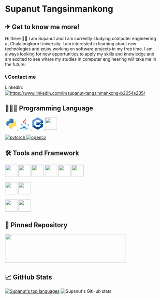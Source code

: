<!--
**SupanutT/SupanutT** is a ✨ _special_ ✨ repository because its `README.md` (this file) appears on your GitHub profile.

Here are some ideas to get you started:

- 🔭 I’m currently working on ...
- 🌱 I’m currently learning ...
- 👯 I’m looking to collaborate on ...
- 🤔 I’m looking for help with ...
- 💬 Ask me about ...
- 📫 How to reach me: ...
- 😄 Pronouns: ...
- ⚡ Fun fact: ...
-->
# Supanut Tangsinmankong
## ✈ Get to know me more!
Hi there 👋🏻 I am Supanut and I am currently studying computer engineering at Chulalongkorn University. I am interested in learning about new technologies and enjoy working on software projects in my free time. I am always looking for new opportunities to apply my skills and knowledge and am excited to see where my studies in computer engineering will take me in the future.

### 📞 Contact me 
Linkedin: <a href="https://linkedin.com/in/supanut-tangsinmankong-b2054a235/" target="blank"><img align="center" src="https://raw.githubusercontent.com/rahuldkjain/github-profile-readme-generator/master/src/images/icons/Social/linked-in-alt.svg" alt="https://www.linkedin.com/in/supanut-tangsinmankong-b2054a235/" height="30" width="40" /></a>

## 👨🏻‍💻 Programming Language
<p align="left"> <a href="https://www.python.org" target="_blank" rel="noreferrer"> <img src="https://raw.githubusercontent.com/devicons/devicon/master/icons/python/python-original.svg" alt="python" width="40" height="40"/> </a> 
<a href="https://www.java.com" target="_blank" rel="noreferrer"> <img src="https://raw.githubusercontent.com/devicons/devicon/master/icons/java/java-original.svg" alt="java" width="40" height="40"/> </a> 
<a href="https://www.w3schools.com/cpp/" target="_blank" rel="noreferrer"> <img src="https://raw.githubusercontent.com/devicons/devicon/master/icons/cplusplus/cplusplus-original.svg" alt="cplusplus" width="40" height="40"/> </a> 
<img src="https://cdn.jsdelivr.net/gh/devicons/devicon/icons/r/r-original.svg" width="40" height="40">

<a href="https://pytorch.org/" target="_blank" rel="noreferrer"> <img src="https://www.vectorlogo.zone/logos/pytorch/pytorch-icon.svg" alt="pytorch" width="40" height="40"/> </a> 
<a href="https://opencv.org/" target="_blank" rel="noreferrer"> <img src="https://www.vectorlogo.zone/logos/opencv/opencv-icon.svg" alt="opencv" width="40" height="40"/> </a> 

## 🛠 Tools and Framework
<img src="https://upload.wikimedia.org/wikipedia/commons/d/d0/Google_Colaboratory_SVG_Logo.svg" width="40" height="40"> <img src="https://cdn.jsdelivr.net/gh/devicons/devicon/icons/jupyter/jupyter-original-wordmark.svg" width="40" height="40"> <img src="https://cdn.jsdelivr.net/gh/devicons/devicon/icons/anaconda/anaconda-original-wordmark.svg" width="40" height="40"> <img src="https://cdn.jsdelivr.net/gh/devicons/devicon/icons/numpy/numpy-original-wordmark.svg" width="40" height="40"> <img src="https://cdn.jsdelivr.net/gh/devicons/devicon/icons/rstudio/rstudio-original.svg" width="40" height="40">  <img src="https://cdn.jsdelivr.net/gh/devicons/devicon/icons/sqlite/sqlite-original-wordmark.svg" width="40" height="40">

<img src="https://cdn.jsdelivr.net/gh/devicons/devicon/icons/photoshop/photoshop-line.svg" width="40" height="40"> <img src="https://cdn.jsdelivr.net/gh/devicons/devicon/icons/premierepro/premierepro-original.svg" width="40" height="40">

[<img src="https://cdn.jsdelivr.net/gh/devicons/devicon/icons/github/github-original-wordmark.svg" width="40" height="40">](https://github.com/SupanutT) [<img src="https://cdn.jsdelivr.net/gh/devicons/devicon/icons/gitlab/gitlab-original-wordmark.svg" width="40" height="40">](https://gitlab.com/SupanutT)                                     
          
## 📌 Pinned Repository
[<img src="https://i.ibb.co/KFdM7qM/Screenshot-6.png" width=400 height=95>](https://github.com/SupanutT/Programming-Methodology-Project)

## 📈 GitHub Stats
[![Supanut's top languages](https://github-readme-stats.vercel.app/api/top-langs/?username=SupanutT&theme=blue-green)](https://github.com/anuraghazra/github-readme-stats)
![Supanut's GitHub stats](https://github-readme-stats.vercel.app/api?username=SupanutT&show_icons=true&theme=dracula)
